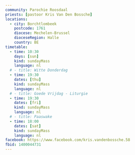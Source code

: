 ```yaml
---
community: Parochie Roosdaal
priests: [pastoor Kris Van Den Bossche]
locations:
  - city: Borchtlombeek
    postcode: 1761
    diocese: Mechelen-Brussel
    dioceseRegion: Halle
    country: BE
timetable:
  - time: 10:30
    days: [sun]
    kind: sundayMass
    language: nl
  # - title: Witte Donderdag
  - time: 19:30
    dates: [thu]
    kind: sundayMass
    language: nl
  # - title: Goede Vrijdag - Liturgie
  - time: 19:30
    dates: [fri]
    kind: sundayMass
    language: nl
  # - title: Paaswake
  - time: 18:00
    dates: [sat]
    kind: sundayMass
    language: nl
facebook: https://www.facebook.com/kris.vandenbossche.58
fbid: 1400044731
---
```

